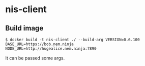 # nis-client

## Build image

```shell
$ docker build -t nis-client ./ --build-arg VERSION=0.6.100 BASE_URL=https://bob.nem.ninja NODE_URL=http://hugealice.nem.ninja:7890
```

It can be passed some args.
